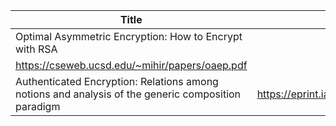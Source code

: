 |Title|Link|
|-----|----|
|Optimal Asymmetric Encryption: How to Encrypt with RSA
|https://cseweb.ucsd.edu/~mihir/papers/oaep.pdf|
|Authenticated Encryption: Relations among notions and analysis of the generic composition paradigm|https://eprint.iacr.org/2000/025.pdf|
